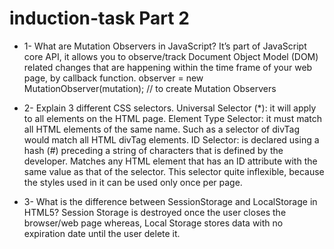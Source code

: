 # induction-task Part 2 

* 1- What are Mutation Observers in JavaScript?
It’s part of JavaScript core API, it allows you to observe/track Document Object Model (DOM) related changes that are happening within the time frame of your web page, by callback function.
observer = new MutationObserver(mutation); // to create Mutation Observers

* 2- Explain 3 different CSS selectors.
Universal Selector (*): it will apply to all elements on the HTML page. Element Type Selector: it must match all HTML elements of the same name. Such as a selector of divTag would match all HTML divTag elements. ID Selector: is declared using a hash (#) preceding a string of characters that is defined by the developer. Matches any HTML element that has an ID attribute with the same value as that of the selector. This selector quite inflexible, because the styles used in it can be used only once per page.

* 3- What is the difference between SessionStorage and LocalStorage in HTML5?
Session Storage is destroyed once the user closes the browser/web page whereas, Local Storage stores data with no expiration date until the user delete it.


